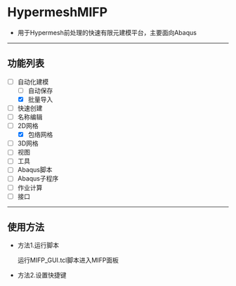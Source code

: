 # HypermeshMIFP

- 用于Hypermesh前处理的快速有限元建模平台，主要面向Abaqus
***

## 功能列表

- [ ] 自动化建模
    - [ ] 自动保存
    - [x] 批量导入
- [ ] 快速创建
- [ ] 名称编辑
- [ ] 2D网格
    - [x] 包络网格
- [ ] 3D网格
- [ ] 视图
- [ ] 工具
- [ ] Abaqus脚本
- [ ] Abaqus子程序
- [ ] 作业计算
- [ ] 接口
***

## 使用方法

- 方法1.运行脚本

	运行MIFP_GUI.tcl脚本进入MIFP面板

- 方法2.设置快捷键

